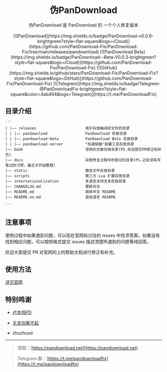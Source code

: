 <div align="center">
  <h1>伪PanDownload</h1>
  伪PanDownload 是 PanDownload 的 一个个人修复版本<br><br>
  [![PanDownload](https://img.shields.io/badge/PanDownload-v0.0.9-brightgreen?style=flat-square&logo=iCloud)](https://github.com/PanDownload-Fix/PanDownload-Fix/tree/main/releases/pandownload)  
  [![PanDownload Beta](https://img.shields.io/badge/PanDownload--Beta-V0.0.3-brightgreen?style=flat-square&logo=iCloud)](https://github.com/PanDownload-Fix/PanDownload-Fix)  
  [![GitHub](https://img.shields.io/github/stars/PanDownload-Fix/PanDownload-Fix?style=flat-square&logo=GitHub)](https://github.com/PanDownload-Fix/PanDownload-Fix)  
  [![Telegrem](https://img.shields.io/badge/Telegrem-@PanDownloadFix-brightgreen?style=flat-square&color=4ab494&logo=Telegram)](https://t.me/PanDownloadFix)  

</div>

## 目录介绍

````
```
| |—— releases                      用于存放编译好文件的目录
| | |—— pandownload                 PanDownload 存放目录
| | |—— pandownload-beta            PanDownload Beta 存放目录
| | |—— pandownload-server          "加速链接"部署工具存放目录
|—— book                            官网的文案存放目录(PS.欢迎提交PR修正和补充)
|—— docs                            存放修复过程中的笔记的目录(PS.之前没有写笔记的习惯，最近才开始整理)
|—— static                          静态文件存放目录
|—— scripts                         第三方 Lua 扩展存放目录
|—— internationalization            多语言支持文本存放目录
|—— CHANGELOG.md                    更新日志
|—— README.md                       简体中文 README
|—— README.en.md                    其他语言 README

```
````

## 注意事项

使用过程中如果遇到问题，可以现在官网和过往的 issues 中找寻答案，如果没有找到相应问题，可以按照格式提交 issues 描述清楚所遇到的问题等待回答。

欢迎大家提交 PR 对官网的上的帮助文档进行修正和补充。

## 使用方法

[详见官网](https://pandownload.net)

## 特别鸣谢

- [卢本伟PD](https://github.com/lubenweiPD)

- [无言仰慕不起](https://github.com/Admirepowered)
- zhuzhuxd

---

> 官网：[https://pandownload.net](https://pandownload.net)

> Telegram 群：[https://t.me/pandownloadfix](https://t.me/pandownloadfix)
